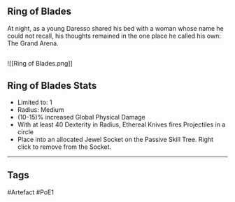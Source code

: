 ## Ring of Blades
At night, as a young Daresso shared his bed with a woman whose name he could not recall,
his thoughts remained in the one place he called his own: The Grand Arena.
##
![[Ring of Blades.png]]
## Ring of Blades Stats
- Limited to: 1
- Radius: Medium
- (10-15)% increased Global Physical Damage
- With at least 40 Dexterity in Radius, Ethereal Knives fires Projectiles in a circle
- Place into an allocated Jewel Socket on the Passive Skill Tree. Right click to remove from the Socket.


---
## Tags
#Artefact
#PoE1